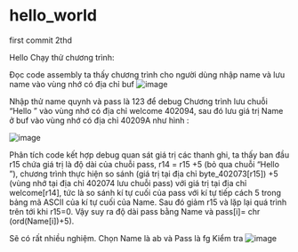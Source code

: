 # hello_world
first commit 
2thd

Hello
Chạy thử chương trình:
 
Đọc code assembly ta thấy chương trình cho người dùng nhập name và lưu name vào vùng nhớ có địa chỉ buf 
![image](https://user-images.githubusercontent.com/62017752/121049879-51922280-c7e2-11eb-8e9c-bc0d493b0eef.png)

 
Nhập thử name quynh và pass là 123 để debug 
Chương trình lưu chuỗi “Hello ” vào vùng nhớ có địa chỉ welcome 402094, sau đó lưu giá trị Name ở buf vào vùng nhớ có địa chỉ 40209A như hình :

![image](https://user-images.githubusercontent.com/62017752/121050116-82725780-c7e2-11eb-8ca4-b272fbb7510a.png)

Phân tích code kết hợp debug quan sát giá trị các thanh ghi, ta thấy ban đầu r15 chứa giá trị là độ dài của chuỗi pass, r14 = r15 +5 (bỏ qua chuỗi “Hello ”), chương trình thực hiện so sánh (giá trị tại địa chỉ byte_402073[r15]) +5 (vùng nhớ tại địa chỉ 402074 lưu chuỗi pass) với giá trị tại địa chỉ welcome[r14], tức là so sánh kí tự cuối của pass với kí tự tiếp cách 5 trong bảng mã ASCII của kí tự cuối của Name. Sau đó giảm r15 và lặp lại quá trình trên tới khi r15=0.
Vậy suy ra độ dài pass bằng Name và pass[i]= chr (ord(Name[i])+5).
 

Sẽ có rất nhiều nghiệm. Chọn Name là ab và Pass là fg
Kiểm tra
![image](https://user-images.githubusercontent.com/62017752/121050161-8bfbbf80-c7e2-11eb-99e5-7a90c72abc45.png)

 
